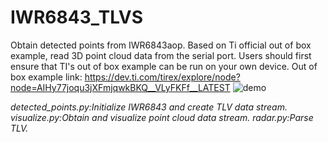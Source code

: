 # IWR6843_TLVS
Obtain detected points from IWR6843aop.
Based on Ti official out of box example, read 3D point cloud data from the serial port.
Users should first ensure that TI's out of box example can be run on your own device.
Out of box example link: https://dev.ti.com/tirex/explore/node?node=AIHy77joqu3jXFmjqwkBKQ__VLyFKFf__LATEST
![demo](https://user-images.githubusercontent.com/53046813/111251215-c1609900-8649-11eb-804f-19f9aedd31f7.png)

*detected_points.py:Initialize IWR6843 and create TLV data stream.
visualize.py:Obtain and visualize point cloud data stream.
radar.py:Parse TLV.*
